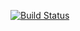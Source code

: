 [![Build Status](http://34.234.204.116:8080/buildStatus/icon?job=jenkins+pipeline)](http://34.234.204.116:8080/job/jenkins%20pipeline/)
